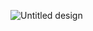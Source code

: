 ![Untitled design](https://github.com/user-attachments/assets/9dda07de-f83c-4135-92f8-8587f71ad50f)
